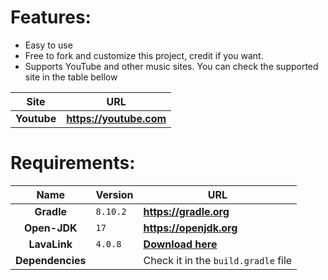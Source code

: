 # **Features:**
* Easy to use
* Free to fork and customize this project, credit if you want.
* Supports YouTube and other music sites. You can check the supported site in the table bellow

|    Site     | URL                     |
|:-----------:|-------------------------|
| **Youtube** | **https://youtube.com** |

# **Requirements:**
|       Name       | Version  | URL                                                                     |
|:----------------:|----------|-------------------------------------------------------------------------|
|    **Gradle**    | `8.10.2` | **https://gradle.org**                                                  |
|   **Open-JDK**   | `17`     | **https://openjdk.org**                                                 |
|   **LavaLink**   | `4.0.8`  | **[Download here](https://github.com/lavalink-devs/Lavalink/releases)** |
| **Dependencies** |          | Check it in the `build.gradle` file                                     |
